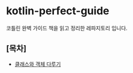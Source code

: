 # kotlin-perfect-guide
코틀린 완벽 가이드 책을 읽고 정리한 레파지토리 입니다. 

## [목차]

- [클래스와 객체 다루기](document/클래스와_객체_다루기.md)

